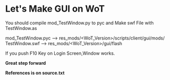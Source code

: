# Let's Make GUI on WoT  
You should compile mod_TestWindow.py to pyc  and Make swf File with TestWindow.as  

mod_TestWindow.pyc  -->  res_mods/<WoT_Version>/scripts/client/gui/mods/  
TestWindow.swf  -->  res_mods/<WoT_Version>/gui/flash  
  
If you push F10 Key on Login Screen,Window works.  
  
<b>Great step forward</b>  
  
<b>References is on source.txt</b>  
